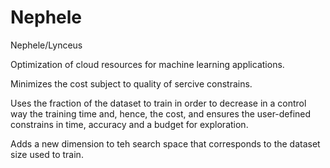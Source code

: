 # Nephele
Nephele/Lynceus

Optimization of cloud resources for machine learning applications.

Minimizes the cost subject to quality of sercive constrains.

Uses the fraction of the dataset to train in order to decrease in a control way the training time and, hence, the cost, and ensures the user-defined constrains in time, accuracy and a budget for exploration.

Adds a new dimension to teh search space that corresponds to the dataset size used to train.
